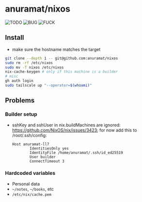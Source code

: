 # anuramat/nixos

![TODO](https://img.shields.io/github/search?query=repo%3Aanuramat%2Fnixos%20TODO&style=flat-square&logo=nixos&color=blue&labelColor=black&label=TODO&link=&link=https%3A%2F%2Fgithub.com%2Fsearch%3Fq%3Drepo%253Aanuramat%252Fnixos%2520TODO%26type%3Dcode)
![BUG](https://img.shields.io/github/search?query=repo%3Aanuramat%2Fnixos%20BUG&style=flat-square&logo=gnubash&color=purple&labelColor=black&label=BUG&link=&link=https%3A%2F%2Fgithub.com%2Fsearch%3Fq%3Drepo%253Aanuramat%252Fnixos%2520BUG%26type%3Dcode)
![FUCK](https://img.shields.io/github/search?query=repo%3Aanuramat%2Fnixos%20FUCK&style=flat-square&logo=cplusplus&color=red&labelColor=black&label=FUCK&link=&link=https%3A%2F%2Fgithub.com%2Fsearch%3Fq%3Drepo%253Aanuramat%252Fnixos%2520FUCK%26type%3Dcode)

## Install

- make sure the hostname matches the target

```bash
git clone --depth 1 -- git@github.com:anuramat/nixos
sudo rm -rf /etc/nixos
sudo mv -T nixos /etc/nixos
nix-cache-keygen # only if this machine is a builder
# misc
gh auth login
sudo tailscale up "--operator=$(whoami)"
```

## Problems

### Builder setup

- sshKey and sshUser in nix.buildMachines are ignored: <https://github.com/NixOS/nix/issues/3423>;
  for now add this to /root/.ssh/config:
  ```ssh_config
  Host anuramat-ll7
          IdentitiesOnly yes
          IdentityFile /home/anuramat/.ssh/id_ed25519
          User builder
          ConnectTimeout 3
  ```

### Hardcoded variables

- Personal data
- `~/notes`, `~/books`, etc
- `/etc/nix/cache.pem`
